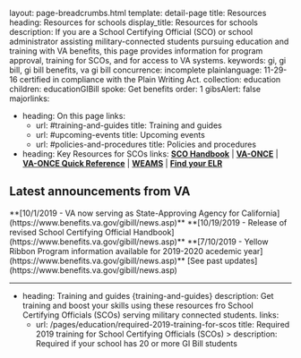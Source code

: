 layout: page-breadcrumbs.html
template: detail-page
title: Resources
heading: Resources for schools
display_title: Resources for schools
description: If you are a School Certifying Official (SCO) or school administrator assisting military-connected students pursuing education and training with VA benefits, this page provides information for program approval, training for SCOs, and for access to VA systems.
keywords: gi, gi bill, gi bill benefits, va gi bill
concurrence: incomplete
plainlanguage: 11-29-16 certified in compliance with the Plain Writing Act.
collection: education
children: educationGIBill
spoke: Get benefits
order: 1
gibsAlert: false
majorlinks:
  - heading: On this page
    links:
    - url: #training-and-guides
      title: Training and guides
    - url: #upcoming-events
      title: Upcoming events
    - url: #policies-and-procedures
      title: Policies and procedures
  - heading: Key Resources for SCOs
    links:
      **[SCO Handbook](/pages/education/sco-handbook/)** | **[VA-ONCE](/pages/education/va-once/)** | **[VA-ONCE Quick Reference](/pages/education/va-once-quick-reference/)** | **[WEAMS](/pages/education/weams/)** | **[Find your ELR](/pages/education/find-your-elr/)**

## Latest announcements from VA

<div class="card information">
**[10/1/2019 - VA now serving as State-Approving Agency for California](https://www.benefits.va.gov/gibill/news.asp)**
**[10/19/2019 - Release of revised School Certifying Official Handbook](https://www.benefits.va.gov/gibill/news.asp)**
**[7/10/2019 - Yellow Ribbon Program information available for 2019-2020 acedemic year](https://www.benefits.va.gov/gibill/news.asp)**
[See past updates](https://www.benefits.va.gov/gibill/news.asp)
</div>

***

  - heading: Training and guides {training-and-guides}
    description: Get training and boost your skills using these resources fro School Certifying Officials (SCOs) serving military connected students.
    links:
    - url: /pages/education/required-2019-training-for-scos
      title: Required 2019 training for School Certifying Officials (SCOs) >
      description: Required if your school has 20 or more GI Bill students
